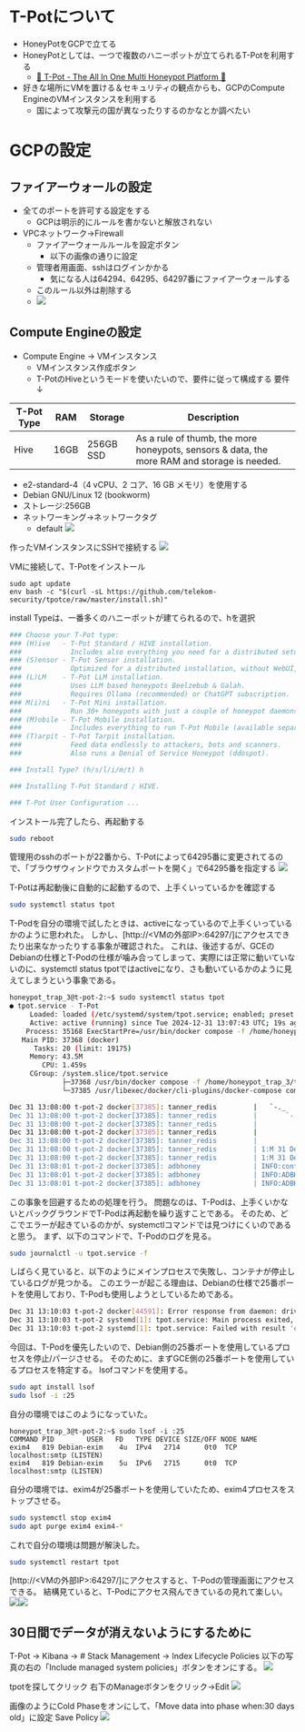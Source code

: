 # T-Potについて
- HoneyPotをGCPで立てる
- HoneyPotとしては、一つで複数のハニーポットが立てられるT-Potを利用する
	- [🍯 T-Pot - The All In One Multi Honeypot Platform 🐝](https://github.com/telekom-security/tpotce/tree/8465b4e608906b4a8f9f2a22b983b7b900800bd1)
- 好きな場所にVMを置ける＆セキュリティの観点からも、GCPのCompute EngineのVMインスタンスを利用する
	- 国によって攻撃元の国が異なったりするのかなとか調べたい

# GCPの設定

## ファイアーウォールの設定
- 全てのポートを許可する設定をする
	- GCPは明示的にルールを書かないと解放されない
- VPCネットワーク→Firewall
	- ファイアーウォールルールを設定ボタン
		- 以下の画像の通りに設定
	- 管理者用画面、sshはログインかかる
		- 気になる人は64294、64295、64297番にファイアーウォールする
	- このルール以外は削除する
	- ![](https://raw.githubusercontent.com/crum7/Obsidian/main/HoneyPot/images/Pasted%20image%2020241231205736.png)

## Compute Engineの設定
- Compute Engine → VMインスタンス
	- VMインスタンス作成ボタン
	- T-PotのHiveというモードを使いたいので、要件に従って構成する
要件↓

| T-Pot Type | RAM  | Storage   | Description                                                                                 |
| ---------- | ---- | --------- | ------------------------------------------------------------------------------------------- |
| Hive       | 16GB | 256GB SSD | As a rule of thumb, the more honeypots, sensors & data, the more RAM and storage is needed. |
- e2-standard-4（4 vCPU、2 コア、16 GB メモリ）を使用する
- Debian GNU/Linux 12 (bookworm)
- ストレージ:256GB
- ネットワーキング→ネットワークタグ
	- default
![](https://raw.githubusercontent.com/crum7/Obsidian/main/HoneyPot/images/Pasted%20image%2020241231213818.png)

作ったVMインスタンスにSSHで接続する
![](https://raw.githubusercontent.com/crum7/Obsidian/main/HoneyPot/images/Pasted%20image%2020241231214445.png)


VMに接続して、T-Potをインストール
```
sudo apt update
env bash -c "$(curl -sL https://github.com/telekom-security/tpotce/raw/master/install.sh)"
```

install Typeは、一番多くのハニーポットが建てられるので、hを選択
```bash
### Choose your T-Pot type:
### (H)ive   - T-Pot Standard / HIVE installation.
###            Includes also everything you need for a distributed setup with sensors.
### (S)ensor - T-Pot Sensor installation.
###            Optimized for a distributed installation, without WebUI, Elasticsearch and Kibana.
### (L)LM    - T-Pot LLM installation.
###            Uses LLM based honeypots Beelzebub & Galah.
###            Requires Ollama (recommended) or ChatGPT subscription.
### M(i)ni   - T-Pot Mini installation.
###            Run 30+ honeypots with just a couple of honeypot daemons.
### (M)obile - T-Pot Mobile installation.
###            Includes everything to run T-Pot Mobile (available separately).
### (T)arpit - T-Pot Tarpit installation.
###            Feed data endlessly to attackers, bots and scanners.
###            Also runs a Denial of Service Honeypot (ddospot).

### Install Type? (h/s/l/i/m/t) h

### Installing T-Pot Standard / HIVE.

### T-Pot User Configuration ...
```

インストール完了したら、再起動する
```bash
sudo reboot
```

管理用のsshのポートが22番から、T-Potによって64295番に変更されてるので、「ブラウザウィンドウでカスタムポートを開く」で64295番を指定する
![](https://raw.githubusercontent.com/crum7/Obsidian/main/HoneyPot/images/Pasted%20image%2020241231220134.png)

T-Potは再起動後に自動的に起動するので、上手くいっているかを確認する
```bash
sudo systemctl status tpot
```

T-Podを自分の環境で試したときは、activeになっているので上手くいっているかのように思われた。
しかし、[http://<VMの外部IP>:64297/]にアクセスできたり出来なかったりする事象が確認された。
これは、後述するが、GCEのDebianの仕様とT-Podの仕様が噛み合ってしまって、実際には正常に動いていないのに、systemctl status tpotではactiveになり、さも動いているかのように見えてしまうという事象である。

```bash
honeypot_trap_3@t-pot-2:~$ sudo systemctl status tpot
● tpot.service - T-Pot
     Loaded: loaded (/etc/systemd/system/tpot.service; enabled; preset: enabled)
     Active: active (running) since Tue 2024-12-31 13:07:43 UTC; 19s ago
    Process: 35168 ExecStartPre=/usr/bin/docker compose -f /home/honeypot_trap_3/tpotce/docker-compose.yml down -v (code=exited, status=0/SUCCESS)
   Main PID: 37368 (docker)
      Tasks: 20 (limit: 19175)
     Memory: 43.5M
        CPU: 1.459s
     CGroup: /system.slice/tpot.service
             ├─37368 /usr/bin/docker compose -f /home/honeypot_trap_3/tpotce/docker-compose.yml up
             └─37385 /usr/libexec/docker/cli-plugins/docker-compose compose -f /home/honeypot_trap_3/tpotce/docker-compose.yml up

Dec 31 13:08:00 t-pot-2 docker[37385]: tanner_redis         |   `-._    `-._`-.__.-'_.-'    _.-'
Dec 31 13:08:00 t-pot-2 docker[37385]: tanner_redis         |       `-._    `-.__.-'    _.-'
Dec 31 13:08:00 t-pot-2 docker[37385]: tanner_redis         |           `-._        _.-'
Dec 31 13:08:00 t-pot-2 docker[37385]: tanner_redis         |               `-.__.-'
Dec 31 13:08:00 t-pot-2 docker[37385]: tanner_redis         |
Dec 31 13:08:00 t-pot-2 docker[37385]: tanner_redis         | 1:M 31 Dec 2024 13:08:00.690 * Server initialized
Dec 31 13:08:00 t-pot-2 docker[37385]: tanner_redis         | 1:M 31 Dec 2024 13:08:00.690 * Ready to accept connections tcp
Dec 31 13:08:01 t-pot-2 docker[37385]: adbhoney             | INFO:config:Loading config from ./_internal/adbhoney.cfg
Dec 31 13:08:01 t-pot-2 docker[37385]: adbhoney             | INFO:ADBHoneypot:Configuration loaded with ['output_log', 'output_json'] as output plugins
Dec 31 13:08:01 t-pot-2 docker[37385]: adbhoney             | INFO:ADBHoneypot:Listening on 0.0.0.0:5555.
```


この事象を回避するための処理を行う。
問題なのは、T-Podは、上手くいかないとバックグラウンドでT-Podは再起動を繰り返すことである。
そのため、どこでエラーが起きているのかが、systemctlコマンドでは見つけにくいのであると思う。
まず、以下のコマンドで、T-Podのログを見る。
```bash
sudo journalctl -u tpot.service -f
```

しばらく見ていると、以下のようにメインプロセスで失敗し、コンテナが停止しているログが見つかる。
このエラーが起こる理由は、Debianの仕様で25番ポートを使用しており、T-Podも使用しようとしているためである。
```bash
Dec 31 13:10:03 t-pot-2 docker[44591]: Error response from daemon: driver failed programming external connectivity on endpoint mailoney (7303cd1b57e19c217baa8f83fdfe1879f2a71c3953cbaae9a411203df4980333): failed to bind port 0.0.0.0:25/tcp: Error starting userland proxy: listen tcp4 0.0.0.0:25: bind: address already in use
Dec 31 13:10:03 t-pot-2 systemd[1]: tpot.service: Main process exited, code=exited, status=1/FAILURE
Dec 31 13:10:03 t-pot-2 systemd[1]: tpot.service: Failed with result 'exit-code'.
```

今回は、T-Podを優先したいので、Debian側の25番ポートを使用しているプロセスを停止/パージさせる。
そのために、まずGCE側の25番ポートを使用しているプロセスを特定する。
lsofコマンドを使用する。
```bash
sudo apt install lsof
sudo lsof -i :25
```

自分の環境ではこのようになっていた。
```
honeypot_trap_3@t-pot-2:~$ sudo lsof -i :25
COMMAND PID        USER   FD   TYPE DEVICE SIZE/OFF NODE NAME
exim4   819 Debian-exim    4u  IPv4   2714      0t0  TCP localhost:smtp (LISTEN)
exim4   819 Debian-exim    5u  IPv6   2715      0t0  TCP localhost:smtp (LISTEN)
```

自分の環境では、exim4が25番ポートを使用していたため、exim4プロセスをストップさせる。
```bash
sudo systemctl stop exim4
sudo apt purge exim4 exim4-*

```

これで自分の環境は問題が解決した。
```bash
sudo systemctl restart tpot
```


[http://<VMの外部IP>:64297/]にアクセスすると、T-Podの管理画面にアクセスできる。
結構見ていると、T-Podにアクセス飛んできているの見れて楽しい。
![](https://raw.githubusercontent.com/crum7/Obsidian/main/HoneyPot/images/Pasted%20image%2020241231230745.png)![](https://raw.githubusercontent.com/crum7/Obsidian/main/HoneyPot/images/Pasted%20image%2020241231231424.png)


## 30日間でデータが消えないようにするために
T-Pot → Kibana → # Stack Management → Index Lifecycle Policies
以下の写真の右の「Include managed system policies」ボタンをオンにする。
![](https://raw.githubusercontent.com/crum7/Obsidian/main/HoneyPot/images/Pasted%20image%2020250101214023.png)

tpotを探してクリック
右下のManageボタンをクリック→Edit
![](https://raw.githubusercontent.com/crum7/Obsidian/main/HoneyPot/images/Pasted%20image%2020250101214508.png)

画像のようにCold Phaseをオンにして、「Move data into phase when:30 days old」に設定
Save Policy
![](https://raw.githubusercontent.com/crum7/Obsidian/main/HoneyPot/images/Pasted%20image%2020250101214208.png)
